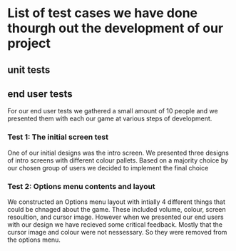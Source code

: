 # List of test cases we have done thourgh out the development of our project

## unit tests


## end user tests

For our end user tests we gathered a small amount of 10 people and we presented them with each our game at various steps of development.

### Test 1: The initial screen test

One of our initial designs was the intro screen. We presented three designs of intro screens with different colour pallets. Based on a majority choice by our chosen group of users we decided to implement the final choice

[background_templete]: https://gitlab.computing.dcu.ie/mccans32/2019-ca326-mccans32-mtg_ai_implementation/tree/master/code/MTG/test/images/menu_background.png

[current_background]: https://gitlab.computing.dcu.ie/mccans32/2019-ca326-mccans32-mtg_ai_implementation/tree/master/code/MTG/test/images/main_menu.png

### Test 2: Options menu contents and layout

We constructed an Options menu layout with intially 4 different things that could be chnaged about the game. These included volume, colour, screen resoultion, and cursor image. However when we presented our end users with our design we have recieved some critical feedback. Mostly that the cursor image and colour were not nessessary. So they were removed from the options menu.

[options_template]:https://gitlab.computing.dcu.ie/mccans32/2019-ca326-mccans32-mtg_ai_implementation/tree/master/code/MTG/test/images/options_template.png

[options_menu]: https://gitlab.computing.dcu.ie/mccans32/2019-ca326-mccans32-mtg_ai_implementation/tree/master/code/MTG/test/images/options_menu.png



